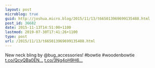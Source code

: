 ```yaml
---
layout: post
microblog: true
guid: http://joshua.micro.blog/2015/11/13/t665013969699135488.html
post_id: 36682
date: 2015-11-13T14:51:00+1100
lastmod: 2019-07-30T17:41:26+1100
type: post
url: /2015/11/13/t665013969699135488.html
---
```

New neck bling by @bug_accessories! #bowtie #woodenbowtie [t.co/QcyQBa0EN...](https://t.co/QcyQBa0ENY) [t.co/3Ng4oH9H6...](https://t.co/3Ng4oH9H6W)
